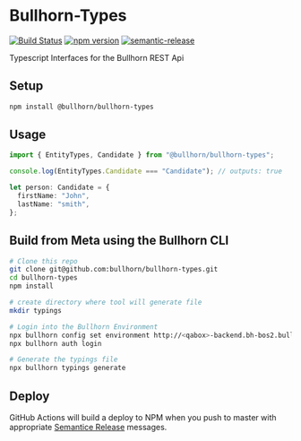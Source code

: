# Bullhorn-Types

[![Build Status](https://github.com/bullhorn/bullhorn-types/workflows/Build/badge.svg?branch=master)](https://github.com/bullhorn/bullhorn-types/actions/)
[![npm version](https://badge.fury.io/js/%40bullhorn%2Fbullhorn-types.svg)](https://badge.fury.io/js/%40bullhorn%2Fbullhorn-types)
[![semantic-release](https://img.shields.io/badge/%20%20%F0%9F%93%A6%F0%9F%9A%80-semantic--release-e10079.svg?style=flat-square)](https://github.com/semantic-release/semantic-release)

Typescript Interfaces for the Bullhorn REST Api

## Setup

```bash
npm install @bullhorn/bullhorn-types
```

## Usage

```typescript
import { EntityTypes, Candidate } from "@bullhorn/bullhorn-types";

console.log(EntityTypes.Candidate === "Candidate"); // outputs: true

let person: Candidate = {
  firstName: "John",
  lastName: "smith",
};
```

## Build from Meta using the Bullhorn CLI

```bash
# Clone this repo
git clone git@github.com:bullhorn/bullhorn-types.git
cd bullhorn-types
npm install

# create directory where tool will generate file
mkdir typings 

# Login into the Bullhorn Environment
npx bullhorn config set environment http://<qabox>-backend.bh-bos2.bullhorn.com:8182
npx bullhorn auth login

# Generate the typings file
npx bullhorn typings generate
```

## Deploy

GitHub Actions will build a deploy to NPM when you push to master with appropriate [Semantice Release](https://github.com/semantic-release/semantic-release) messages.
